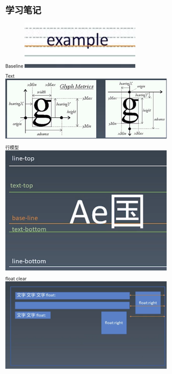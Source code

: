 # 学习笔记

Baseline 
<img src="./1.png">

Text
<img src="./2.png">

行模型
<img src="./3.png">


float clear
<img src="./4.png">

